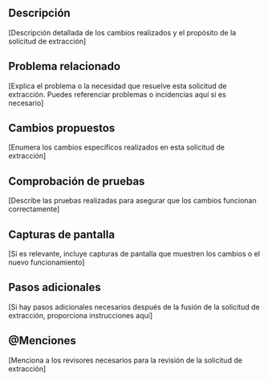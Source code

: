 ## Descripción

[Descripción detallada de los cambios realizados y el propósito de la solicitud de extracción]

## Problema relacionado

[Explica el problema o la necesidad que resuelve esta solicitud de extracción. Puedes referenciar problemas o incidencias aquí si es necesario]

## Cambios propuestos

[Enumera los cambios específicos realizados en esta solicitud de extracción]

## Comprobación de pruebas

[Describe las pruebas realizadas para asegurar que los cambios funcionan correctamente]

## Capturas de pantalla

[Si es relevante, incluye capturas de pantalla que muestren los cambios o el nuevo funcionamiento]

## Pasos adicionales

[Si hay pasos adicionales necesarios después de la fusión de la solicitud de extracción, proporciona instrucciones aquí]

## @Menciones

[Menciona a los revisores necesarios para la revisión de la solicitud de extracción]

